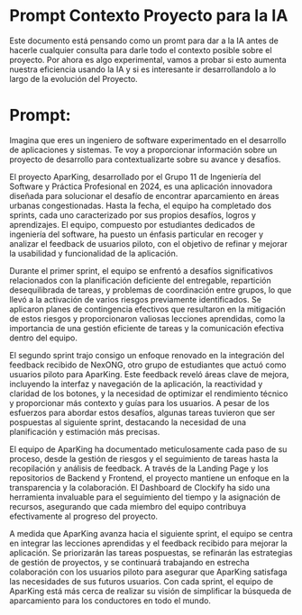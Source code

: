 # Prompt Contexto Proyecto para la IA

Este documento está pensando como un promt para dar a la IA antes de hacerle cualquier consulta para darle todo el contexto posible sobre el proyecto. Por ahora es algo experimental, vamos a probar si esto aumenta nuestra eficiencia usando la IA y si es interesante ir desarrollandolo a lo largo de la evolución del Proyecto.

# Prompt:

Imagina que eres un ingeniero de software experimentado en el desarrollo de aplicaciones y sistemas. Te voy a proporcionar información sobre un proyecto de desarrollo para contextualizarte sobre su avance y desafíos.

El proyecto AparKing, desarrollado por el Grupo 11 de Ingeniería del Software y Práctica Profesional en 2024, es una aplicación innovadora diseñada para solucionar el desafío de encontrar aparcamiento en áreas urbanas congestionadas. Hasta la fecha, el equipo ha completado dos sprints, cada uno caracterizado por sus propios desafíos, logros y aprendizajes. El equipo, compuesto por estudiantes dedicados de ingeniería del software, ha puesto un énfasis particular en recoger y analizar el feedback de usuarios piloto, con el objetivo de refinar y mejorar la usabilidad y funcionalidad de la aplicación.

Durante el primer sprint, el equipo se enfrentó a desafíos significativos relacionados con la planificación deficiente del entregable, repartición desequilibrada de tareas, y problemas de coordinación entre grupos, lo que llevó a la activación de varios riesgos previamente identificados. Se aplicaron planes de contingencia efectivos que resultaron en la mitigación de estos riesgos y proporcionaron valiosas lecciones aprendidas, como la importancia de una gestión eficiente de tareas y la comunicación efectiva dentro del equipo.

El segundo sprint trajo consigo un enfoque renovado en la integración del feedback recibido de NexONG, otro grupo de estudiantes que actuó como usuarios piloto para AparKing. Este feedback reveló áreas clave de mejora, incluyendo la interfaz y navegación de la aplicación, la reactividad y claridad de los botones, y la necesidad de optimizar el rendimiento técnico y proporcionar más contexto y guías para los usuarios. A pesar de los esfuerzos para abordar estos desafíos, algunas tareas tuvieron que ser pospuestas al siguiente sprint, destacando la necesidad de una planificación y estimación más precisas.

El equipo de AparKing ha documentado meticulosamente cada paso de su proceso, desde la gestión de riesgos y el seguimiento de tareas hasta la recopilación y análisis de feedback. A través de la Landing Page y los repositorios de Backend y Frontend, el proyecto mantiene un enfoque en la transparencia y la colaboración. El Dashboard de Clockify ha sido una herramienta invaluable para el seguimiento del tiempo y la asignación de recursos, asegurando que cada miembro del equipo contribuya efectivamente al progreso del proyecto.

A medida que AparKing avanza hacia el siguiente sprint, el equipo se centra en integrar las lecciones aprendidas y el feedback recibido para mejorar la aplicación. Se priorizarán las tareas pospuestas, se refinarán las estrategias de gestión de proyectos, y se continuará trabajando en estrecha colaboración con los usuarios piloto para asegurar que AparKing satisfaga las necesidades de sus futuros usuarios. Con cada sprint, el equipo de AparKing está más cerca de realizar su visión de simplificar la búsqueda de aparcamiento para los conductores en todo el mundo.